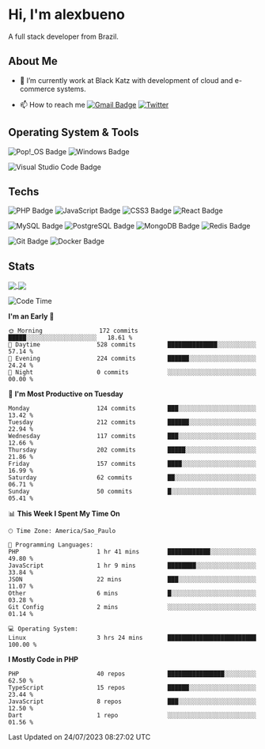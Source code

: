 # Hi, I'm alexbueno

A full stack developer from Brazil.

## About Me

- 🌱 I’m currently work at Black Katz with development of cloud and e-commerce systems.

- 📫 How to reach me [![Gmail Badge](https://img.shields.io/badge/-gmail-c14438?style=for-the-badge&logo=Gmail&logoColor=ffffff)](mailto:alexsandrofbueno@gmail.com) [![Twitter](https://img.shields.io/badge/twitter-1DA1F2.svg?style=for-the-badge&logo=twitter&logoColor=ffffff)](https://twitter.com/Alex_Bueno_7)

## Operating System & Tools

![Pop!_OS Badge](https://img.shields.io/badge/Pop!__OS-48B9C7?logo=popos&logoColor=fff&style=flat)
![Windows Badge](https://img.shields.io/badge/Windows-0078D6?logo=windows&logoColor=fff&style=flat)

![Visual Studio Code Badge](https://img.shields.io/badge/Visual%20Studio%20Code-007ACC?logo=visualstudiocode&logoColor=fff&style=flat)

## Techs

![PHP Badge](https://img.shields.io/badge/PHP-777BB4?logo=php&logoColor=fff&style=flat)
![JavaScript Badge](https://img.shields.io/badge/JavaScript-F7DF1E?logo=javascript&logoColor=000&style=flat)
![CSS3 Badge](https://img.shields.io/badge/CSS3-1572B6?logo=css3&logoColor=fff&style=flat)
![React Badge](https://img.shields.io/badge/React-61DAFB?logo=react&logoColor=000&style=flat)

![MySQL Badge](https://img.shields.io/badge/MySQL-4479A1?logo=mysql&logoColor=fff&style=flat)
![PostgreSQL Badge](https://img.shields.io/badge/PostgreSQL-4169E1?logo=postgresql&logoColor=fff&style=flat)
![MongoDB Badge](https://img.shields.io/badge/MongoDB-47A248?logo=mongodb&logoColor=fff&style=flat)
![Redis Badge](https://img.shields.io/badge/Redis-DC382D?logo=redis&logoColor=fff&style=flat)

![Git Badge](https://img.shields.io/badge/Git-F05032?logo=git&logoColor=fff&style=flat)
![Docker Badge](https://img.shields.io/badge/Docker-2496ED?logo=docker&logoColor=fff&style=flat)


## Stats

<a href="https://github.com/anuraghazra/github-readme-stats">
  <img align="center" src="https://github-readme-stats.vercel.app/api?username=alexbueno7&hide=contribs,prs&show_icons=true&theme=radical" />
</a>
<a href="https://github.com/anuraghazra/convoychat">
  <img align="center" src="https://github-readme-stats.vercel.app/api/top-langs/?username=alexbueno7" />
</a>

<!--START_SECTION:waka-->
![Code Time](http://img.shields.io/badge/Code%20Time-766%20hrs%2057%20mins-blue)

**I'm an Early 🐤** 

```text
🌞 Morning                172 commits         █████░░░░░░░░░░░░░░░░░░░░   18.61 % 
🌆 Daytime                528 commits         ██████████████░░░░░░░░░░░   57.14 % 
🌃 Evening                224 commits         ██████░░░░░░░░░░░░░░░░░░░   24.24 % 
🌙 Night                  0 commits           ░░░░░░░░░░░░░░░░░░░░░░░░░   00.00 % 
```
📅 **I'm Most Productive on Tuesday** 

```text
Monday                   124 commits         ███░░░░░░░░░░░░░░░░░░░░░░   13.42 % 
Tuesday                  212 commits         ██████░░░░░░░░░░░░░░░░░░░   22.94 % 
Wednesday                117 commits         ███░░░░░░░░░░░░░░░░░░░░░░   12.66 % 
Thursday                 202 commits         █████░░░░░░░░░░░░░░░░░░░░   21.86 % 
Friday                   157 commits         ████░░░░░░░░░░░░░░░░░░░░░   16.99 % 
Saturday                 62 commits          ██░░░░░░░░░░░░░░░░░░░░░░░   06.71 % 
Sunday                   50 commits          █░░░░░░░░░░░░░░░░░░░░░░░░   05.41 % 
```


📊 **This Week I Spent My Time On** 

```text
🕑︎ Time Zone: America/Sao_Paulo

💬 Programming Languages: 
PHP                      1 hr 41 mins        ████████████░░░░░░░░░░░░░   49.80 % 
JavaScript               1 hr 9 mins         ████████░░░░░░░░░░░░░░░░░   33.84 % 
JSON                     22 mins             ███░░░░░░░░░░░░░░░░░░░░░░   11.07 % 
Other                    6 mins              █░░░░░░░░░░░░░░░░░░░░░░░░   03.28 % 
Git Config               2 mins              ░░░░░░░░░░░░░░░░░░░░░░░░░   01.14 % 

💻 Operating System: 
Linux                    3 hrs 24 mins       █████████████████████████   100.00 % 
```

**I Mostly Code in PHP** 

```text
PHP                      40 repos            ████████████████░░░░░░░░░   62.50 % 
TypeScript               15 repos            ██████░░░░░░░░░░░░░░░░░░░   23.44 % 
JavaScript               8 repos             ███░░░░░░░░░░░░░░░░░░░░░░   12.50 % 
Dart                     1 repo              ░░░░░░░░░░░░░░░░░░░░░░░░░   01.56 % 
```




 Last Updated on 24/07/2023 08:27:02 UTC
<!--END_SECTION:waka-->
